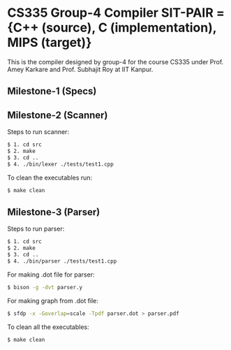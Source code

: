 # CS335 Group-4 Compiler SIT-PAIR = {C++ (source), C (implementation), MIPS (target)}

This is the compiler designed by group-4 for the course CS335 under Prof. Amey Karkare and Prof. Subhajit Roy at IIT Kanpur. 

## Milestone-1 (Specs)

## Milestone-2 (Scanner)

Steps to run scanner: 
```bash
$ 1. cd src
$ 2. make
$ 3. cd ..
$ 4. ./bin/lexer ./tests/test1.cpp
```

To clean the executables run:
```bash
$ make clean
```

## Milestone-3 (Parser)

Steps to run parser:
```bash
$ 1. cd src
$ 2. make
$ 3. cd ..
$ 4. ./bin/parser ./tests/test1.cpp
```
For making .dot file for parser:
```bash 
$ bison -g -dvt parser.y
```
For making graph from .dot file:
```bash 
$ sfdp -x -Goverlap=scale -Tpdf parser.dot > parser.pdf
```
To clean all the executables:
```bash
$ make clean
```
